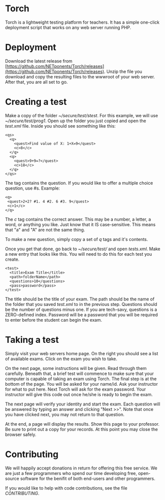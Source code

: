 # Torch
Torch is a lightweight testing platform for teachers. It has a simple one-click deployment script that works on any web server running PHP.
# Deployment
Download the latest release from [https://github.com/NETponents/Torch/releases](https://github.com/NETponents/Torch/releases). Unzip the file you download and copy the resulting files to the wwwroot of your web server. After that, you are all set to go.
# Creating a test
Make a copy of the folder *~/secure/test/stest*. For this example, we will use *~/secure/test/prog1*. Open up the folder you just copied and open the *test.xml* file. Inside you should see something like this:

    <qs>
      <q>
        <quest>Find value of X: 1+X=9</quest>
        <c>8</c>
      </q>
      <q>
        <quest>9+9=?</quest>
        <c>18</c>
      </q>
    </qs>

The *<quest>* tag contains the question. If you would like to offer a multiple choice question, use #s. Example:

    <q>
     <quest>2+2? #1. 4 #2. 6 #3. 9</quest>
     <c>1</c>
    </q>
    
The *c* tag contains the correct answer. This may be a number, a letter, a word, or anything you like. Just know that it IS case-sensitive. This means that "a" and "A" are not the same thing.

To make a new question, simply copy a set of *q* tags and it's contents.

Once you get that done, go back to *~/secure/test/* and open *tests.xml*. Make a new entry that looks like this. You will need to do this for each test you create.

    <test>
      <title>Exam Title</title>
      <path>folderName</path>
      <questions>10</questions>
      <pass>password</pass>
    </test>
    
The title should be the title of your exam. The path should be the name of the folder that you saved *test.xml* to in the previous step. Questions should be the number of questions minus one. If you are tech-savy, questions is a ZERO-defined index. Password will be a password that you will be required to enter before the student can begin the exam.

# Taking a test
Simply visit your web servers home page. On the right you should see a list of available exams. Click on the exam you wish to take.

On the next page, some instructions will be given. Read through them carefully. Beneath that, a brief test will commence to make sure that your computer is capable of taking an exam using Torch. The final step is at the bottom of the page. You will be asked for your name/id. Ask your instructor for what to put here. Next Torch will ask for the exam password. Your instructor will give this code out once he/she is ready to begin the exam.

The next page will verify your identity and start the exam. Each question will be answered by typing an answer and clicking "Next >>". Note that once you have clicked next, you may not return to that question.

At the end, a page will display the results. Show this page to your professor. Be sure to print out a copy for your records. At this point you may close the browser safely.

# Contributing
We will happily accept donations in return for offering this free service. We are just a few programmers who spend our time developing free, open-source software for the benifit of both end-users and other programmers.

If you would like to help with code contributions, see the file *CONTRIBUTING*.
